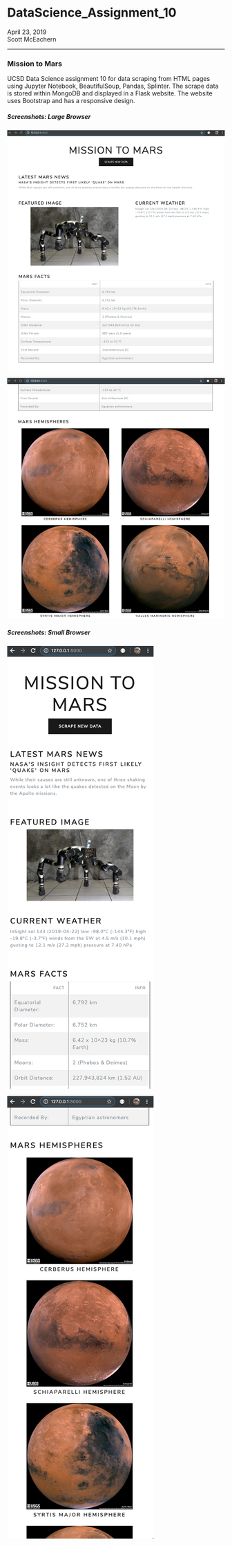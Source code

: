 # DataScience_Assignment_10 
April 23, 2019  
Scott McEachern  
  
  
---
### Mission to Mars
UCSD Data Science assignment 10 for data scraping from HTML pages using Jupyter Notebook, BeautifulSoup, Pandas, Splinter. 
The scrape data is stored within MongoDB and displayed in a Flask website.
The website uses Bootstrap and has a responsive design.
  
##### Screenshots: Large Browser 
![Top Page](https://github.com/normalfactory/DataScience_Assignment_10/blob/master/images/Screenshot_TopPage.png)  
  
![Bottom Page](https://github.com/normalfactory/DataScience_Assignment_10/blob/master/images/Screenshot_BottomPage.png)  
  
##### Screenshots: Small Browser
![Top Page](https://github.com/normalfactory/DataScience_Assignment_10/blob/master/images/Screenshot_Small_TopPage.png)  
  
![Bottom Page](https://github.com/normalfactory/DataScience_Assignment_10/blob/master/images/Screenshot_Small_BottomPage.png)

